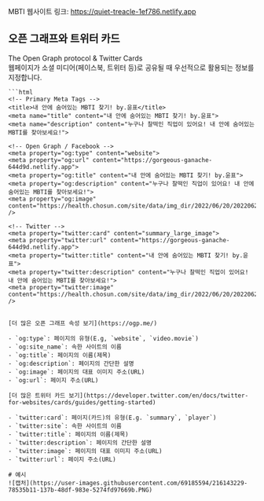 MBTI 웹사이트 링크: https://quiet-treacle-1ef786.netlify.app

## 오픈 그래프와 트위터 카드

The Open Graph protocol & Twitter Cards  
웹페이지가 소셜 미디어(페이스북, 트위터 등)로 공유될 때 우선적으로 활용되는 정보를 지정합니다.


    ```html
    <!-- Primary Meta Tags -->
    <title>내 안에 숨어있는 MBTI 찾기! by.윤표</title>
    <meta name="title" content="내 안에 숨어있는 MBTI 찾기! by.윤표">
    <meta name="description" content="누구나 찰떡인 직업이 있어요! 내 안에 숨어있는 MBTI를 찾아보세요!">

    <!-- Open Graph / Facebook -->
    <meta property="og:type" content="website">
    <meta property="og:url" content="https://gorgeous-ganache-644d9d.netlify.app">
    <meta property="og:title" content="내 안에 숨어있는 MBTI 찾기! by.윤표">
    <meta property="og:description" content="누구나 찰떡인 직업이 있어요! 내 안에 숨어있는 MBTI를 찾아보세요!">
    <meta property="og:image" content="https://health.chosun.com/site/data/img_dir/2022/06/20/2022062001930_0.jpg" />

    <!-- Twitter -->
    <meta property="twitter:card" content="summary_large_image">
    <meta property="twitter:url" content="https://gorgeous-ganache-644d9d.netlify.app">
    <meta property="twitter:title" content="내 안에 숨어있는 MBTI 찾기! by.윤표">
    <meta property="twitter:description" content="누구나 찰떡인 직업이 있어요! 내 안에 숨어있는 MBTI를 찾아보세요!">
    <meta property="twitter:image" content="https://health.chosun.com/site/data/img_dir/2022/06/20/2022062001930_0.jpg" />
        
```

[더 많은 오픈 그래프 속성 보기](https://ogp.me/)

- `og:type`: 페이지의 유형(E.g, `website`, `video.movie`)
- `og:site_name`: 속한 사이트의 이름
- `og:title`: 페이지의 이름(제목)
- `og:description`: 페이지의 간단한 설명
- `og:image`: 페이지의 대표 이미지 주소(URL)
- `og:url`: 페이지 주소(URL)

[더 많은 트위터 카드 보기](https://developer.twitter.com/en/docs/twitter-for-websites/cards/guides/getting-started)

- `twitter:card`: 페이지(카드)의 유형(E.g. `summary`, `player`)
- `twitter:site`: 속한 사이트의 이름
- `twitter:title`: 페이지의 이름(제목)
- `twitter:description`: 페이지의 간단한 설명
- `twitter:image`: 페이지의 대표 이미지 주소(URL)
- `twitter:url`: 페이지 주소(URL)

# 예시
![캡처](https://user-images.githubusercontent.com/69185594/216143229-78535b11-137b-48df-983e-5274fd97669b.PNG)
